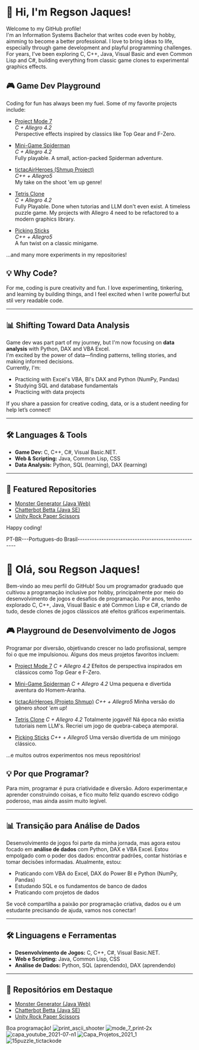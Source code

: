 # 👋 Hi, I'm Regson Jaques!

Welcome to my GitHub profile!  
I'm an Information Systems Bachelor that writes code even by hobby, aimming to become a better professional. I love to bring ideas to life, especially through game development and playful programming challenges. For years, I've been exploring C, C++, Java, Visual Basic and even Common Lisp and C#, building everything from classic game clones to experimental graphics effects.

## 🎮 Game Dev Playground

Coding for fun has always been my fuel. Some of my favorite projects include:

- [Project Mode 7](https://github.com/tictackode/Project-Mode-7-The-famous-perspective-effect-applied-in-a-road)  
  *C + Allegro 4.2*  
  Perspective effects inspired by classics like Top Gear and F-Zero.

- [Mini-Game Spiderman](https://github.com/tictackode/Mini-Game-Spiderman)  
  *C + Allegro 4.2*  
  Fully playable. A small, action-packed Spiderman adventure.

- [tictacAirHeroes (Shmup Project)](https://github.com/tictackode/tictacAirHeroes---cpp--allegro5--Visual_Studio---A_Shmup_Project)  
  *C++ + Allegro5*  
  My take on the shoot 'em up genre!

- [Tetris Clone](https://github.com/tictackode/Tictackode-s-Tetris-Clone)  
  *C + Allegro 4.2*  
  Fully Playable. Done when tutorias and LLM don't even exist. A timeless puzzle game. My projects with Allegro 4 need to be refactored to a modern graphics library.

- [Picking Sticks](https://github.com/tictackode/MiniGame_Picking_Sticks_Cpp-Visual_Studio-Allegro5)  
  *C++ + Allegro5*  
  A fun twist on a classic minigame.

...and many more experiments in my repositories!

## 💡 Why Code?  
For me, coding is pure creativity and fun. I love experimenting, tinkering, and learning by building things, and I feel excited when I write powerful but stil very readable code.

---

## 📊 Shifting Toward Data Analysis

Game dev was part part of my journey, but I'm now focusing on **data analysis** with Python, DAX and VBA Excel.  
I'm excited by the power of data—finding patterns, telling stories, and making informed decisions.  
Currently, I'm:

- Practicing with Excel's VBA, BI's DAX and Python (NumPy, Pandas)
- Studying SQL and database fundamentals
- Practicing with data projects

If you share a passion for creative coding, data, or is a student needing for help let’s connect!

---

## 🛠️ Languages & Tools

- **Game Dev:** C, C++, C#, Visual Basic.NET.
- **Web & Scripting:** Java, Common Lisp, CSS
- **Data Analysis:** Python, SQL (learning), DAX (learning)

---

## 🚀 Featured Repositories

- [Monster Generator (Java Web)](https://github.com/tictackode/MonsterGenerator_Java_WEB)
- [Chatterbot Betta (Java SE)](https://github.com/tictackode/Chatterbot_Betta)
- [Unity Rock Paper Scissors](https://github.com/tictackode/Unity_Rock_Paper_And_Scissors_Assets_Folder)

Happy coding!

PT-BR---Portugues-do Brasil----------------------------------------------------

# 👋 Olá, sou Regson Jaques!

Bem-vindo ao meu perfil do GitHub!
Sou um programador graduado que cultivou a programação inclusive por hobby, principalmente por meio do desenvolvimento de jogos e desafios de programação. Por anos, tenho explorado C, C++, Java, Visual Basic e até Common Lisp e C#, criando de tudo, desde clones de jogos clássicos até efeitos gráficos experimentais.

## 🎮 Playground de Desenvolvimento de Jogos

Programar por diversão, objetivando crescer no lado profissional, sempre foi o que me impulsionou. Alguns dos meus projetos favoritos incluem:

- [Project Mode 7](https://github.com/tictackode/Project-Mode-7-The-famous-perspective-effect-applied-in-a-road)
  *C + Allegro 4.2*
  Efeitos de perspectiva inspirados em clássicos como Top Gear e F-Zero.

- [Mini-Game Spiderman](https://github.com/tictackode/Mini-Game-Spiderman)
  *C + Allegro 4.2*
  Uma pequena e divertida aventura do Homem-Aranha.

- [tictacAirHeroes (Projeto Shmup)](https://github.com/tictackode/tictacAirHeroes---cpp--allegro5--Visual_Studio---A_Shmup_Project)
  *C++ + Allegro5*
  Minha versão do gênero *shoot 'em up*!

- [Tetris Clone](https://github.com/tictackode/Tictackode-s-Tetris-Clone)
  *C + Allegro 4.2*
  Totalmente jogavél! Ná época não existia tutoriais nem LLM's. Recriei um jogo de quebra-cabeça atemporal.

- [Picking Sticks](https://github.com/tictackode/MiniGame_Picking_Sticks_Cpp-Visual_Studio-Allegro5)
  *C++ + Allegro5*
  Uma versão divertida de um minijogo clássico.

...e muitos outros experimentos nos meus repositórios!

## 💡 Por que Programar?
Para mim, programar é pura criatividade e diversão. Adoro experimentar,e aprender construindo coisas, e fico muito feliz quando escrevo código poderoso, mas ainda assim muito legível.

---

## 📊 Transição para Análise de Dados

Desenvolvimento de jogos foi parte da minha jornada, mas agora estou focado em **análise de dados** com Python, DAX e VBA Excel.
Estou empolgado com o poder dos dados: encontrar padrões, contar histórias e tomar decisões informadas.
Atualmente, estou:

- Praticando com VBA do Excel, DAX do Power BI e Python (NumPy, Pandas)
- Estudando SQL e os fundamentos de banco de dados
- Praticando com projetos de dados

Se você compartilha a paixão por programação criativa, dados ou é um estudante precisando de ajuda, vamos nos conectar!

---

## 🛠️ Linguagens e Ferramentas

- **Desenvolvimento de Jogos:** C, C++, C#, Visual Basic.NET.
- **Web e Scripting:** Java, Common Lisp, CSS
- **Análise de Dados:** Python, SQL (aprendendo), DAX (aprendendo)

---

## 🚀 Repositórios em Destaque

- [Monster Generator (Java Web)](https://github.com/tictackode/MonsterGenerator_Java_WEB)
- [Chatterbot Betta (Java SE)](https://github.com/tictackode/Chatterbot_Betta)
- [Unity Rock Paper Scissors](https://github.com/tictackode/Unity_Rock_Paper_And_Scissors_Assets_Folder)

Boa programação!
![print_ascii_shooter](https://github.com/user-attachments/assets/dcf5ade1-349d-48c7-af57-b371830c1c67)
![mode_7_print-2x](https://github.com/user-attachments/assets/7a2c876e-38b3-46cb-9b4a-a54e55b7a638)
![capa_youtube_2021-07-n1](https://github.com/user-attachments/assets/4d552ceb-60b2-4ea0-a553-a2b06dfa65e7)
![Capa_Projetos_2021_1](https://github.com/user-attachments/assets/83a1a1f7-ab50-42ed-9627-38a10c2f5c90)
![15puzzle_tictackode](https://github.com/user-attachments/assets/8d93ed8e-3d52-4992-a60d-a5a664db9833)
